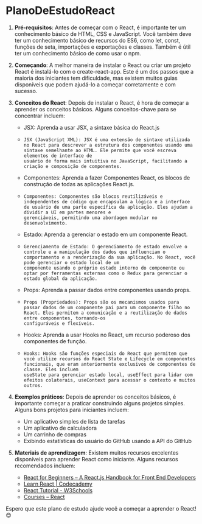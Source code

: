# PlanoDeEstudoReact

1. **Pré-requisitos**: Antes de começar com o React, é importante ter um conhecimento básico de HTML, CSS e JavaScript. Você também deve ter um conhecimento básico de recursos do ES6, como let, const, funções de seta, importações e exportações e classes. Também é útil ter um conhecimento básico de como usar o npm.

2. **Começando**: A melhor maneira de instalar o React ou criar um projeto React é instalá-lo com o create-react-app. Este é um dos passos que a maioria dos iniciantes tem dificuldade, mas existem muitos guias disponíveis que podem ajudá-lo a começar corretamente e com sucesso.

3. **Conceitos do React**: Depois de instalar o React, é hora de começar a aprender os conceitos básicos. Alguns conceitos-chave para se concentrar incluem:
    - JSX: Aprenda a usar JSX, a sintaxe básica do React.js
    -     JSX (JavaScript XML): JSX é uma extensão de sintaxe utilizada no React para descrever a estrutura dos componentes usando uma sintaxe semelhante ao HTML. Ele permite que você escreva elementos de interface de     
          usuário de forma mais intuitiva no JavaScript, facilitando a criação e composição de componentes.
    - Componentes: Aprenda a fazer Componentes React, os blocos de construção de todas as aplicações React.js.
    -     Componentes: Componentes são blocos reutilizáveis e independentes de código que encapsulam a lógica e a interface de usuário de uma parte específica da aplicação. Eles ajudam a dividir a UI em partes menores e 
          gerenciáveis, permitindo uma abordagem modular no desenvolvimento.
    - Estado: Aprenda a gerenciar o estado em um componente React.
    -     Gerenciamento de Estado: O gerenciamento de estado envolve o controle e a manipulação dos dados que influenciam o comportamento e a renderização da sua aplicação. No React, você pode gerenciar o estado local de um 
          componente usando o próprio estado interno do componente ou optar por ferramentas externas como o Redux para gerenciar o estado global da aplicação.
    - Props: Aprenda a passar dados entre componentes usando props.
    -     Props (Propriedades): Props são os mecanismos usados para passar dados de um componente pai para um componente filho no React. Eles permitem a comunicação e a reutilização de dados entre componentes, tornando-os 
          configuráveis e flexíveis.
    - Hooks: Aprenda a usar Hooks no React, um recurso poderoso dos componentes de função.
    -     Hooks: Hooks são funções especiais do React que permitem que você utilize recursos do React State e Lifecycle em componentes funcionais, que eram anteriormente exclusivos de componentes de classe. Eles incluem 
          useState para gerenciar estado local, useEffect para lidar com efeitos colaterais, useContext para acessar o contexto e muitos outros.

4. **Exemplos práticos**: Depois de aprender os conceitos básicos, é importante começar a praticar construindo alguns projetos simples. Alguns bons projetos para iniciantes incluem:
    - Um aplicativo simples de lista de tarefas
    - Um aplicativo de calculadora
    - Um carrinho de compras
    - Exibindo estatísticas do usuário do GitHub usando a API do GitHub

5. **Materiais de aprendizagem**: Existem muitos recursos excelentes disponíveis para aprender React como iniciante. Alguns recursos recomendados incluem:
    - [React for Beginners – A React.js Handbook for Front End Developers](https://www.freecodecamp.org/news/react-beginner-handbook/)
    - [Learn React | Codecademy](https://www.codecademy.com/learn/react-101)
    - [React Tutorial - W3Schools](https://www.w3schools.com/react/)
    - [Courses – React](https://reactjs.org/community/courses.html)

Espero que este plano de estudo ajude você a começar a aprender o React! 😊
